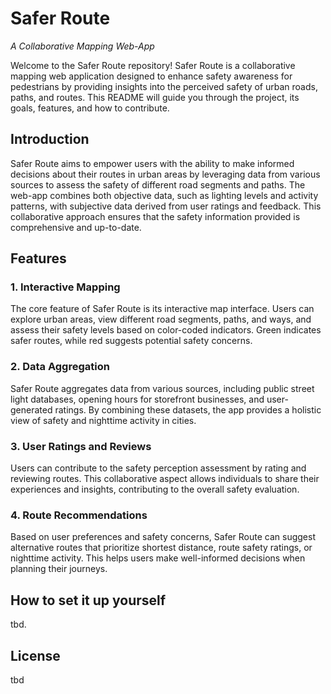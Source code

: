 # Safer Route

_A Collaborative Mapping Web-App_

Welcome to the Safer Route repository! Safer Route is a collaborative mapping web application designed to enhance safety awareness for pedestrians by providing insights into the perceived safety of urban roads, paths, and routes. This README will guide you through the project, its goals, features, and how to contribute.

## Introduction

Safer Route aims to empower users with the ability to make informed decisions about their routes in urban areas by leveraging data from various sources to assess the safety of different road segments and paths. The web-app combines both objective data, such as lighting levels and activity patterns, with subjective data derived from user ratings and feedback. This collaborative approach ensures that the safety information provided is comprehensive and up-to-date.


## Features

### 1. Interactive Mapping

The core feature of Safer Route is its interactive map interface. Users can explore urban areas, view different road segments, paths, and ways, and assess their safety levels based on color-coded indicators. Green indicates safer routes, while red suggests potential safety concerns.

### 2. Data Aggregation

Safer Route aggregates data from various sources, including public street light databases, opening hours for storefront businesses, and user-generated ratings. By combining these datasets, the app provides a holistic view of safety and nighttime activity in cities.

### 3. User Ratings and Reviews

Users can contribute to the safety perception assessment by rating and reviewing routes. This collaborative aspect allows individuals to share their experiences and insights, contributing to the overall safety evaluation.

### 4. Route Recommendations

Based on user preferences and safety concerns, Safer Route can suggest alternative routes that prioritize shortest distance, route safety ratings, or nighttime activity. This helps users make well-informed decisions when planning their journeys.

## How to set it up yourself

tbd.

## License

tbd 
